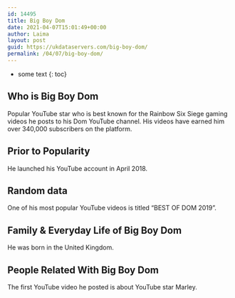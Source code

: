 ```yaml
---
id: 14495
title: Big Boy Dom
date: 2021-04-07T15:01:49+00:00
author: Laima
layout: post
guid: https://ukdataservers.com/big-boy-dom/
permalink: /04/07/big-boy-dom/
---
```


* some text
{: toc}


## Who is Big Boy Dom
                  
                  
                  
Popular YouTube star who is best known for the Rainbow Six Siege gaming videos he posts to his Dom YouTube channel. His videos have earned him over 340,000 subscribers on the platform. 
                  
              
            
              
            
                
                
                
## Prior to Popularity
                  
                  
                  
He launched his YouTube account in April 2018. 
                  
              
            
              
            
                
                
                
## Random data
                  
                  
                  
One of his most popular YouTube videos is titled &#8220;BEST OF DOM 2019&#8221;. 
                  
              
            
              
            
                
                
                
## Family & Everyday Life of Big Boy Dom
                  
                  
                  
He was born in the United Kingdom.
                  
              
            
              
            
                
                
                
## People Related With Big Boy Dom
                  
                  
                  
The first YouTube video he posted is about YouTube star Marley. 
                  
              
            
              
            
                
              
            
              
              
            
            
              
            
          
          
          